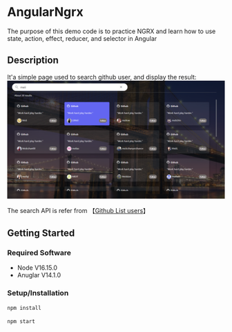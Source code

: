 # AngularNgrx

The purpose of this demo code is to practice NGRX and learn how to use state, action, effect, reducer, and selector in Angular

## Description
It'a simple page used to search github user, and display the result:
![demo info](./src/assets/imgs/demo.png)


The search API is refer from 【[Github List users](https://docs.github.com/en/rest/users/users#list-users)】

</blockquote>

## Getting Started

### Required Software

- Node V16.15.0
- Anuglar V14.1.0

### Setup/Installation

```js
npm install
```

```js
npm start
```
